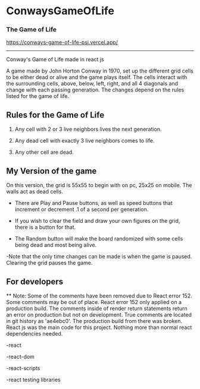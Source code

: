 # ConwaysGameOfLife

### The Game of Life

https://conways-game-of-life-psi.vercel.app/

---

Conway's Game of Life made in react js

A game made by John Horton Conway in 1970, set up the different grid cells to be either dead or alive and the game plays itself. The cells interact with the surrounding cells, above, below, left, right, and all 4 diagonals and change with each passing generation. The changes depend on the rules listed for the game of life.

## Rules for the Game of Life

1. Any cell with 2 or 3 live neighbors lives the next generation.

2. Any dead cell with exactly 3 live neighbors comes to life.

3. Any other cell are dead.

## My Version of the game

On this version, the grid is 55x55 to begin with on pc, 25x25 on mobile. The walls act as dead cells.

-   There are Play and Pause buttons, as well as speed buttons that increment or decrement .1 of a second per generation.

-   If you wish to clear the field and draw your own figures on the grid, there is a button for that.

-   The Random button will make the board randomized with some cells being dead and most being alive.

-Note that the only time changes can be made is when the game is paused. Clearing the grid pauses the game.

## For developers

\*\* Note: Some of the comments have been removed due to React error 152. Some comments may be out of place. React error 152 only applied on a production build. The comments inside of render return statements return an error on production but not on development. True comments are located in git history as 'ae4ebc0'. The production build from there was broken.
React js was the main code for this project. Nothing more than normal react dependencies needed.

-react

-react-dom

-react-scripts

-react testing libraries
